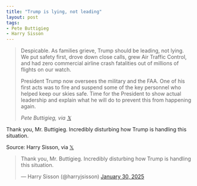 ```yaml
---
title: "Trump is lying, not leading"
layout: post
tags:
- Pete Buttigieg
- Harry Sisson
---
```


> Despicable. As families grieve, Trump should be leading, not lying. We put safety first, drove down close calls, grew Air Traffic Control, and had zero commercial airline crash fatalities out of millions of flights on our watch. 
> 
> President Trump now oversees the military and the FAA. One of his first acts was to fire and suspend some of the key personnel who helped keep our skies safe. Time for the President to show actual leadership and explain what he will do to prevent this from happening again.
> 
> <cite>Pete Buttigieg, via [𝕏](https://x.com)</cite>

Thank you, Mr. Buttigieg. Incredibly disturbing how Trump is handling this situation.

Source: Harry Sisson, via [𝕏](https://x.com)

<blockquote class="twitter-tweet"><p lang="en" dir="ltr">Thank you, Mr. Buttigieg. Incredibly disturbing how Trump is handling this situation.</p>&mdash; Harry Sisson (@harryjsisson) <a href="https://twitter.com/harryjsisson/status/1885026033428025837?ref_src=twsrc%5Etfw">January 30, 2025</a></blockquote> <script async src="https://platform.twitter.com/widgets.js" charset="utf-8"></script>
